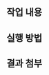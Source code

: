 ## 작업 내용

<!-- 작업 내용을 상세하게 기술한다. -->
<!-- what 보단 why 와 how에 대해 서술한다 -->

## 실행 방법

<!-- 일반적인 실행 방법과 다른 경우 이에 대해 명시한다. -->

## 결과 첨부

<!-- 자신의 작업 결과물과 리뷰어가 실행한 작업 결과물이 다를 수 있으므로 본인의 결과물을 사진등으로 첨부한다. -->
